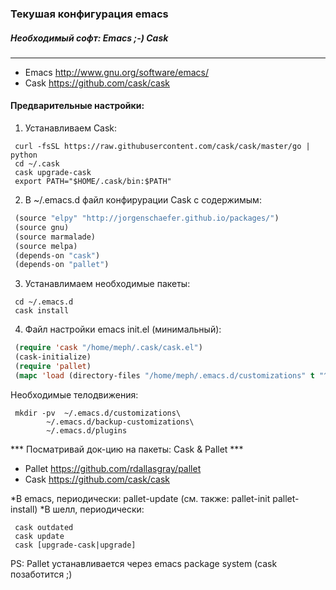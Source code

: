 
### Текушая конфигурация emacs

##### Необходимый софт: Emacs ;-) Cask
--------------------------------
- Emacs http://www.gnu.org/software/emacs/
- Cask https://github.com/cask/cask

#### Предварительные настройки:

1. Устанавливаем Cask:
```
 curl -fsSL https://raw.githubusercontent.com/cask/cask/master/go | python
 cd ~/.cask
 cask upgrade-cask
 export PATH="$HOME/.cask/bin:$PATH"
```
2. В ~/.emacs.d файл конфирурации Cask с содержимым:
```lisp
 (source "elpy" "http://jorgenschaefer.github.io/packages/")
 (source gnu)
 (source marmalade)
 (source melpa)
 (depends-on "cask")
 (depends-on "pallet")
```
3. Устанавлимаем необходимые пакеты:
```
 cd ~/.emacs.d
 cask install
```
4. Файл настройки emacs init.el (минимальный):
```lisp
 (require 'cask "/home/meph/.cask/cask.el")
 (cask-initialize)
 (require 'pallet)
 (mapc 'load (directory-files "/home/meph/.emacs.d/customizations" t "^[0-9]+.*\.el$"))
```
Необходимые телодвижения:
```
 mkdir -pv  ~/.emacs.d/customizations\ 
	    ~/.emacs.d/backup-customizations\
	    ~/.emacs.d/plugins
```
*** Посматривай док-цию на пакеты: Cask & Pallet ***

- Pallet https://github.com/rdallasgray/pallet
- Cask https://github.com/cask/cask

*В emacs, периодически: pallet-update
(см. также: pallet-init pallet-install)
*В шелл, периодически: 
```
 cask outdated
 cask update
 cask [upgrade-cask|upgrade]
```
PS: Pallet устанавливается через emacs package system (cask позаботится ;)

